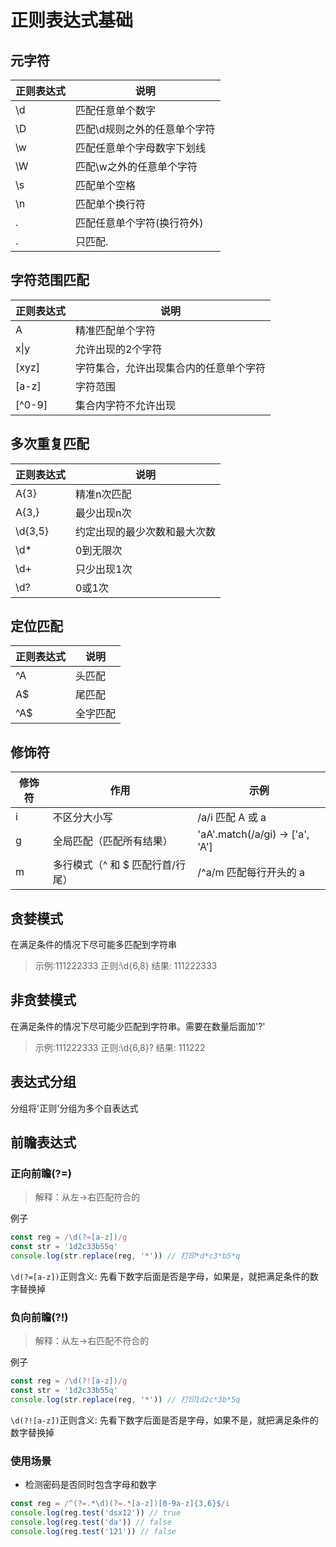 # 正则表达式基础

## 元字符

|  正则表达式  | 说明   |
|----|----|
|  \d  |  匹配任意单个数字  |
|  \D  |  匹配\d规则之外的任意单个字符  |
|  \w  |   匹配任意单个字母数字下划线 |
|  \W  |  匹配\w之外的任意单个字符  |
|  \s  |  匹配单个空格  |
|  \n  |   匹配单个换行符 |
|  .  |  匹配任意单个字符(换行符外)  |
|  \.  |  只匹配.  |

## 字符范围匹配

|  正则表达式  |  说明  |
|----|----|
|  A  |  精准匹配单个字符  |
|  x\|y  |  允许出现的2个字符   |
| [xyz]   | 字符集合，允许出现集合内的任意单个字符   |
|  [a-z]  |  字符范围  |
|  [^0-9]  | 集合内字符不允许出现   |

## 多次重复匹配

|  正则表达式  | 说明   |
|----|----|
|  A{3}  |  精准n次匹配  |
| A{3,}   | 最少出现n次   |
| \d{3,5}  |  约定出现的最少次数和最大次数  |
| \d*   |  0到无限次  |
|  \d+  |   只少出现1次 |
|  \d?  |  0或1次  |

## 定位匹配

|  正则表达式  |   说明 |
|----|----|
|   ^A | 头匹配   |
|  A$  |  尾匹配  |
| ^A$   | 全字匹配   |

## 修饰符

| 修饰符 | 作用  | 示例 |
|----|----|----|
| i |不区分大小写 | /a/i 匹配 A 或 a |
| g  | 全局匹配（匹配所有结果）| 'aA'.match(/a/gi) → ['a', 'A'] |
| m | 多行模式（^ 和 $ 匹配行首/行尾）|  /^a/m 匹配每行开头的 a |

## 贪婪模式

在满足条件的情况下尽可能多匹配到字符串

> 示例:111222333  正则:\d{6,8}
> 结果: 111222333

## 非贪婪模式

在满足条件的情况下尽可能少匹配到字符串。需要在数量后面加'?'

> 示例:111222333  正则:\d{6,8}?
> 结果: 111222

## 表达式分组

分组将'正则'分组为多个自表达式

## 前瞻表达式

### 正向前瞻(?=)

> 解释：从左→右匹配符合的

例子

```js
const reg = /\d(?=[a-z])/g
const str = '1d2c33b55q'
console.log(str.replace(reg, '*')) // 打印*d*c3*b5*q
```

`\d(?=[a-z])`正则含义: 先看下数字后面是否是字母，如果是，就把满足条件的数字替换掉

### 负向前瞻(?!)

> 解释：从左→右匹配不符合的

例子

```js
const reg = /\d(?![a-z])/g
const str = '1d2c33b55q'
console.log(str.replace(reg, '*')) // 打印1d2c*3b*5q
```

`\d(?![a-z])`正则含义: 先看下数字后面是否是字母，如果不是，就把满足条件的数字替换掉

### 使用场景

* 检测密码是否同时包含字母和数字

```js
const reg = /^(?=.*\d)(?=.*[a-z])[0-9a-z]{3,6}$/i
console.log(reg.test('dsx12')) // true
console.log(reg.test('da')) // false
console.log(reg.test('121')) // false
```
